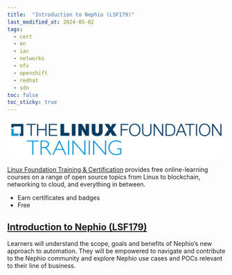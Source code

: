 ```yaml
---
title:  "Introduction to Nephio (LSF179)"
last_modified_at: 2024-05-02
tags:
  - cert
  - en
  - iac
  - networks
  - nfv
  - openshift
  - redhat
  - sdn
toc: false
toc_sticky: true
---
```


[![](/assets/images/posts/2021-09-03-lf-courses.png)](https://training.linuxfoundation.org/)

[Linux Foundation Training & Certification](https://training.linuxfoundation.org/) provides free online-learning courses on a range of open source topics from Linux to blockchain, networking to cloud, and everything in between.

 - Earn certificates and badges
 - Free

## [Introduction to Nephio (LSF179)](https://trainingportal.linuxfoundation.org/courses/introduction-to-nephio-lfs179)

Learners will understand the scope, goals and benefits of Nephio’s new approach to automation. They will be empowered to navigate and contribute to the Nephio community and explore Nephio use cases and POCs relevant to their line of business.

<div data-iframe-width="300" data-iframe-height="270" data-share-badge-id="d60bd0d8-9b37-48fb-aaac-68a011fe432b" data-share-badge-host="https://www.credly.com"></div><script type="text/javascript" async src="//cdn.credly.com/assets/utilities/embed.js"></script>